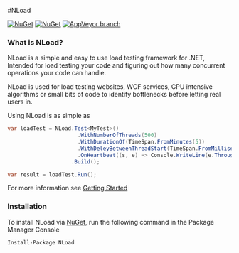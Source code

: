 #NLoad

[![NuGet](https://img.shields.io/nuget/dt/NLoad.svg?style=flat-square)](https://www.nuget.org/packages/NLoad)
[![NuGet](https://img.shields.io/nuget/v/NLoad.svg?style=flat-square)](https://www.nuget.org/packages/NLoad)
[![AppVeyor branch](https://img.shields.io/appveyor/ci/AlonAmsalem/nload/master.svg?style=flat-square)](https://ci.appveyor.com/project/AlonAmsalem/nload/branch/master)

### What is NLoad?
NLoad is a simple and easy to use load testing framework for .NET, Intended for load testing your code and figuring out how many concurrent operations your code can handle.

NLoad is used for load testing websites, WCF services, CPU intensive algorithms or small bits of code to identify bottlenecks before letting real users in.

Using NLoad is as simple as
```csharp
var loadTest = NLoad.Test<MyTest>()
                      .WithNumberOfThreads(500)
                      .WithDurationOf(TimeSpan.FromMinutes(5))
                      .WithDeleyBetweenThreadStart(TimeSpan.FromMilliseconds(100))
                      .OnHeartbeat((s, e) => Console.WriteLine(e.Throughput))
                    .Build();

var result = loadTest.Run();
```

For more information see [Getting Started](https://github.com/NLoad/NLoad/wiki/Getting-Started)

### Installation
To install NLoad via [NuGet](http://www.nuget.org/packages/NLoad), run the following command in the Package Manager Console
```
Install-Package NLoad
```
